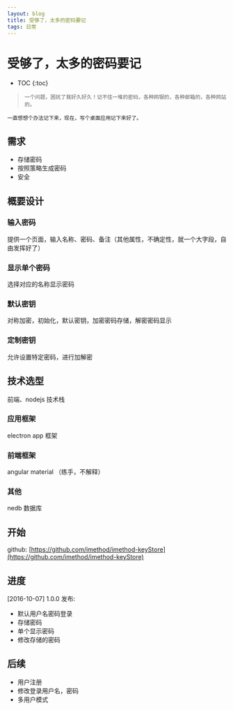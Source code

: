 ```yaml
---
layout: blog
title: 受够了，太多的密码要记
tags: 日常
---
```


# 受够了，太多的密码要记

* TOC
{:toc}

>     一个问题，困扰了我好久好久！记不住一堆的密码，各种网银的，各种邮箱的，各种网站的。
    一直想想个办法记下来，现在，写个桌面应用记下来好了。


##  需求

* 存储密码
* 按照策略生成密码
* 安全

## 概要设计

### 输入密码

提供一个页面，输入名称、密码、备注（其他属性，不确定性，就一个大字段，自由发挥好了）

### 显示单个密码

选择对应的名称显示密码

### 默认密钥

对称加密，初始化，默认密钥，加密密码存储，解密密码显示

### 定制密钥

允许设置特定密码，进行加解密

## 技术选型

前端、nodejs 技术栈

### 应用框架

electron app 框架

### 前端框架

angular material （练手，不解释）

### 其他

nedb 数据库

## 开始

github: [https://github.com/imethod/imethod-keyStore](https://github.com/imethod/imethod-keyStore)

## 进度

[2016-10-07] 1.0.0 发布:

* 默认用户名密码登录
* 存储密码
* 单个显示密码
* 修改存储的密码

## 后续

* 用户注册
* 修改登录用户名，密码
* 多用户模式
